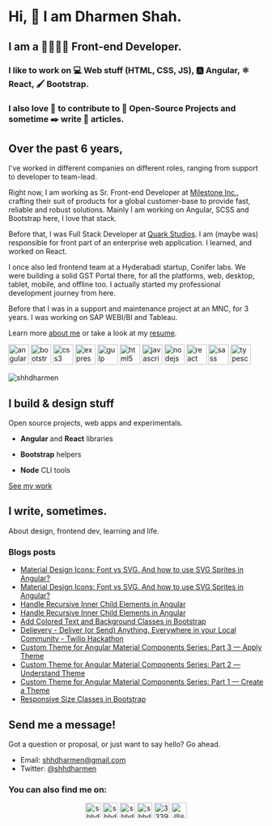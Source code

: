 # Hi, 👋 I am Dharmen Shah.

## I am a 👔👨🏻‍💻 Front-end Developer.

### I like to work on 💻 Web stuff (HTML, CSS, JS), 🅰️ Angular, ⚛️ React, 🖌️ Bootstrap.

### I also love 🤗 to contribute to 👐 Open-Source Projects and sometime ✒️ write 📜 articles.

## Over the past 6 years,

I've worked in different companies on different roles, ranging from support to developer to team-lead.

Right now, I am working as Sr. Front-end Developer at [Milestone Inc.](http://milestoneinternet.com/), crafting their suit of products for a global customer-base to provide fast, reliable and robust solutions. Mainly I am working on Angular, SCSS and Bootstrap here, I love that stack.

Before that, I was Full Stack Developer at [Quark Studios](http://quarkstudios.com/). I am (maybe was) responsible for front part of an enterprise web application. I learned, and worked on React.

I once also led frontend team at a Hyderabadi startup, Conifer labs. We were building a solid GST Portal there, for all the platforms, web, desktop, tablet, mobile, and offline too. I actually started my professional development journey from here.

Before that I was in a support and maintenance project at an MNC, for 3 years. I was working on SAP WEBI/BI and Tableau.

Learn more [about me](https://shhdharmen.github.me/about) or take a look at my [resume](https://shhdharmen.me/resume).

<p align="left"><img src="https://devicons.github.io/devicon/devicon.git/icons/angularjs/angularjs-original.svg" alt="angularjs" width="40" height="40"/> <img src="https://devicons.github.io/devicon/devicon.git/icons/bootstrap/bootstrap-plain.svg" alt="bootstrap" width="40" height="40"/> <img src="https://devicons.github.io/devicon/devicon.git/icons/css3/css3-original-wordmark.svg" alt="css3" width="40" height="40"/> <img src="https://devicons.github.io/devicon/devicon.git/icons/express/express-original-wordmark.svg" alt="express" width="40" height="40"/> <img src="https://devicons.github.io/devicon/devicon.git/icons/gulp/gulp-plain.svg" alt="gulp" width="40" height="40"/> <img src="https://devicons.github.io/devicon/devicon.git/icons/html5/html5-original-wordmark.svg" alt="html5" width="40" height="40"/> <img src="https://devicons.github.io/devicon/devicon.git/icons/javascript/javascript-original.svg" alt="javascript" width="40" height="40"/> <img src="https://devicons.github.io/devicon/devicon.git/icons/nodejs/nodejs-original-wordmark.svg" alt="nodejs" width="40" height="40"/> <img src="https://devicons.github.io/devicon/devicon.git/icons/react/react-original-wordmark.svg" alt="react" width="40" height="40"/> <img src="https://devicons.github.io/devicon/devicon.git/icons/sass/sass-original.svg" alt="sass" width="40" height="40"/> <img src="https://devicons.github.io/devicon/devicon.git/icons/typescript/typescript-original.svg" alt="typescript" width="40" height="40"/></p><p><img align="center" src="https://github-readme-stats.vercel.app/api/top-langs/?username=shhdharmen" alt="shhdharmen" /></p>

## I build & design stuff

Open source projects, web apps and experimentals.

- **Angular** and **React** libraries

- **Bootstrap** helpers

- **Node** CLI tools

[See my work](https://shhdharmen.me/work)

## I write, sometimes.

About design, frontend dev, learning and life.

### Blogs posts
<!-- BLOG-POST-LIST:START -->
- [Material Design Icons: Font vs SVG. And how to use SVG Sprites in Angular?](https://medium.com/@shhdharmen/material-design-icons-font-vs-svg-and-how-to-use-svg-sprites-in-angular-742819186743?source=rss-bd1cd197da0d------2)
- [Material Design Icons: Font vs SVG. And how to use SVG Sprites in Angular?](https://dev.to/itnext/material-design-icons-font-vs-svg-and-how-to-use-svg-sprites-in-angular-4pch)
- [Handle Recursive Inner Child Elements in Angular](https://dev.to/itnext/handle-recursive-inner-child-elements-in-angular-4cgm)
- [Handle Recursive Inner Child Elements in Angular](https://medium.com/@shhdharmen/handle-recursive-inner-child-elements-in-angular-a163dd708f1a?source=rss-bd1cd197da0d------2)
- [Add Colored Text and Background Classes in Bootstrap](https://dev.to/shhdharmen/add-colored-text-and-background-classes-in-bootstrap-44ia)
- [Delievery - Deliver (or Send) Anything, Everywhere in your Local Community - Twilio Hackathon](https://dev.to/shhdharmen/delievery-deliver-or-send-anything-everywhere-in-your-local-community-twilio-hackathon-i7f)
- [Custom Theme for Angular Material Components Series: Part 3 — Apply Theme](https://dev.to/itnext/custom-theme-for-angular-material-components-series-part-3-apply-theme-e34)
- [Custom Theme for Angular Material Components Series: Part 2 — Understand Theme](https://dev.to/itnext/custom-theme-for-angular-material-components-series-part-2-understand-theme-aa2)
- [Custom Theme for Angular Material Components Series: Part 1 — Create a Theme](https://dev.to/itnext/custom-theme-for-angular-material-components-series-part-1-create-a-theme-1ba5)
- [Responsive Size Classes in Bootstrap](https://dev.to/shhdharmen/responsive-size-classes-in-bootstrap-3ojl)
<!-- BLOG-POST-LIST:END -->

## Send me a message!

Got a question or proposal, or just want to say hello? Go ahead.

- Email: [shhdharmen@gmail.com](mailto:shhdharmen@gmail.com)
- Twitter: [@shhdharmen](https://twitter.com/shhdharmen)

### You can also find me on:
<p align="center">
<a href="https://codepen.io/shhdharmen" target="blank"><img align="center" src="https://cdn.jsdelivr.net/npm/simple-icons@3.0.1/icons/codepen.svg" alt="shhdharmen" height="30" width="30" /></a>
<a href="https://dev.to/shhdharmen" target="blank"><img align="center" src="https://cdn.jsdelivr.net/npm/simple-icons@3.0.1/icons/dev-dot-to.svg" alt="shhdharmen" height="30" width="30" /></a>
<a href="https://twitter.com/shhdharmen" target="blank"><img align="center" src="https://cdn.jsdelivr.net/npm/simple-icons@3.0.1/icons/twitter.svg" alt="shhdharmen" height="30" width="30" /></a>
<a href="https://linkedin.com/in/shhdharmen" target="blank"><img align="center" src="https://cdn.jsdelivr.net/npm/simple-icons@3.0.1/icons/linkedin.svg" alt="shhdharmen" height="30" width="30" /></a>
<a href="https://stackoverflow.com/users/3339907" target="blank"><img align="center" src="https://cdn.jsdelivr.net/npm/simple-icons@3.0.1/icons/stackoverflow.svg" alt="3339907" height="30" width="30" /></a>
<a href="https://medium.com/@shhdharmen" target="blank"><img align="center" src="https://cdn.jsdelivr.net/npm/simple-icons@3.0.1/icons/medium.svg" alt="@shhdharmen" height="30" width="30" /></a>
</p>
